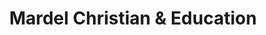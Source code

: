 ---
title: "Mardel Christian & Education"
url: /lafayette/mardel-christian-und-education/
shop: Bücher
---